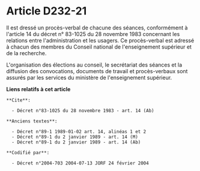 # Article D232-21

Il est dressé un procès-verbal de chacune des séances, conformément à l'article 14 du décret n° 83-1025 du 28 novembre 1983
concernant les relations entre l'administration et les usagers. Ce procès-verbal est adressé à chacun des membres du Conseil
national de l'enseignement supérieur et de la recherche.

L'organisation des élections au conseil, le secrétariat des séances et la diffusion des convocations, documents de travail et
procès-verbaux sont assurés par les services du ministère de l'enseignement supérieur.

**Liens relatifs à cet article**

	**Cite**:

	  - Décret n°83-1025 du 28 novembre 1983 - art. 14 (Ab)

	**Anciens textes**:

	  - Décret n°89-1 1989-01-02 art. 14, alinéas 1 et 2
	  - Décret n°89-1 du 2 janvier 1989 - art. 14 (M)
	  - Décret n°89-1 du 2 janvier 1989 - art. 14 (Ab)

	**Codifié par**:

	  - Décret n°2004-703 2004-07-13 JORF 24 février 2004

